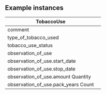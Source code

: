 ## Example instances

| TobaccoUse      |                   |
|-----------------|-------------------|
| comment |   |
| type_of_tobacco_used |   |
| tobacco_use_status |   |
| observation_of_use |   |
| observation_of_use.start_date	 |   |
| observation_of_use.stop_date |   |
| observation_of_use.amount	Quantity |   |
| observation_of_use.pack_years	Count |   |